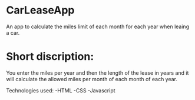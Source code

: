 # CarLeaseApp
An app to calculate the miles limit of each month for each year when leaing a car.

# Short discription:
You enter the miles per year and then the length of the lease in years and it will calculate the allowed miles per month of each month of each year.

Technologies used:
-HTML
-CSS
-Javascript
